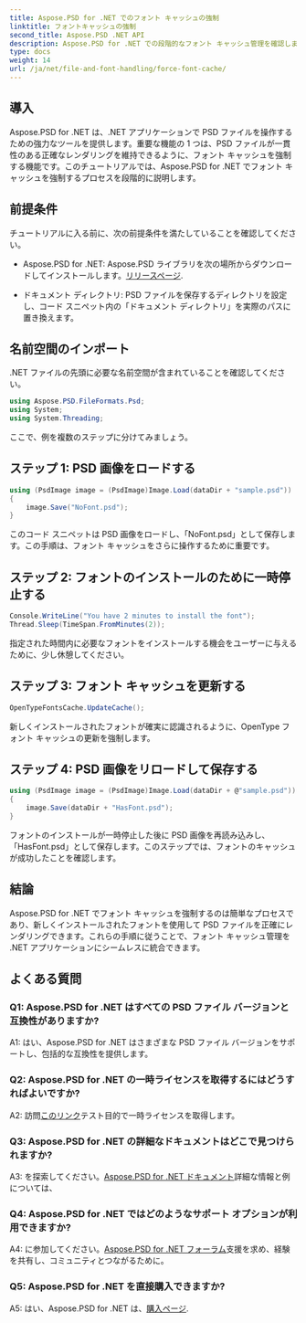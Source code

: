 ```yaml
---
title: Aspose.PSD for .NET でのフォント キャッシュの強制
linktitle: フォントキャッシュの強制
second_title: Aspose.PSD .NET API
description: Aspose.PSD for .NET での段階的なフォント キャッシュ管理を確認します。この強力な .NET ライブラリを使用すると、正確なレンダリングが保証されます。
type: docs
weight: 14
url: /ja/net/file-and-font-handling/force-font-cache/
---
```

## 導入

Aspose.PSD for .NET は、.NET アプリケーションで PSD ファイルを操作するための強力なツールを提供します。重要な機能の 1 つは、PSD ファイルが一貫性のある正確なレンダリングを維持できるように、フォント キャッシュを強制する機能です。このチュートリアルでは、Aspose.PSD for .NET でフォント キャッシュを強制するプロセスを段階的に説明します。

## 前提条件

チュートリアルに入る前に、次の前提条件を満たしていることを確認してください。

- Aspose.PSD for .NET: Aspose.PSD ライブラリを次の場所からダウンロードしてインストールします。[リリースページ](https://releases.aspose.com/psd/net/).

- ドキュメント ディレクトリ: PSD ファイルを保存するディレクトリを設定し、コード スニペット内の「ドキュメント ディレクトリ」を実際のパスに置き換えます。

## 名前空間のインポート

.NET ファイルの先頭に必要な名前空間が含まれていることを確認してください。

```csharp
using Aspose.PSD.FileFormats.Psd;
using System;
using System.Threading;
```

ここで、例を複数のステップに分けてみましょう。

## ステップ 1: PSD 画像をロードする

```csharp
using (PsdImage image = (PsdImage)Image.Load(dataDir + "sample.psd"))
{
    image.Save("NoFont.psd");
}
```

このコード スニペットは PSD 画像をロードし、「NoFont.psd」として保存します。この手順は、フォント キャッシュをさらに操作するために重要です。

## ステップ 2: フォントのインストールのために一時停止する

```csharp
Console.WriteLine("You have 2 minutes to install the font");
Thread.Sleep(TimeSpan.FromMinutes(2));
```

指定された時間内に必要なフォントをインストールする機会をユーザーに与えるために、少し休憩してください。

## ステップ 3: フォント キャッシュを更新する

```csharp
OpenTypeFontsCache.UpdateCache();
```

新しくインストールされたフォントが確実に認識されるように、OpenType フォント キャッシュの更新を強制します。

## ステップ 4: PSD 画像をリロードして保存する

```csharp
using (PsdImage image = (PsdImage)Image.Load(dataDir + @"sample.psd"))
{
    image.Save(dataDir + "HasFont.psd");
}
```

フォントのインストールが一時停止した後に PSD 画像を再読み込みし、「HasFont.psd」として保存します。このステップでは、フォントのキャッシュが成功したことを確認します。

## 結論

Aspose.PSD for .NET でフォント キャッシュを強制するのは簡単なプロセスであり、新しくインストールされたフォントを使用して PSD ファイルを正確にレンダリングできます。これらの手順に従うことで、フォント キャッシュ管理を .NET アプリケーションにシームレスに統合できます。

## よくある質問

### Q1: Aspose.PSD for .NET はすべての PSD ファイル バージョンと互換性がありますか?

A1: はい、Aspose.PSD for .NET はさまざまな PSD ファイル バージョンをサポートし、包括的な互換性を提供します。

### Q2: Aspose.PSD for .NET の一時ライセンスを取得するにはどうすればよいですか?

 A2: 訪問[このリンク](https://purchase.aspose.com/temporary-license/)テスト目的で一時ライセンスを取得します。

### Q3: Aspose.PSD for .NET の詳細なドキュメントはどこで見つけられますか?

 A3: を探索してください。[Aspose.PSD for .NET ドキュメント](https://reference.aspose.com/psd/net/)詳細な情報と例については、

### Q4: Aspose.PSD for .NET ではどのようなサポート オプションが利用できますか?

 A4: に参加してください。[Aspose.PSD for .NET フォーラム](https://forum.aspose.com/c/psd/34)支援を求め、経験を共有し、コミュニティとつながるために。

### Q5: Aspose.PSD for .NET を直接購入できますか?

 A5: はい、Aspose.PSD for .NET は、[購入ページ](https://purchase.aspose.com/buy).